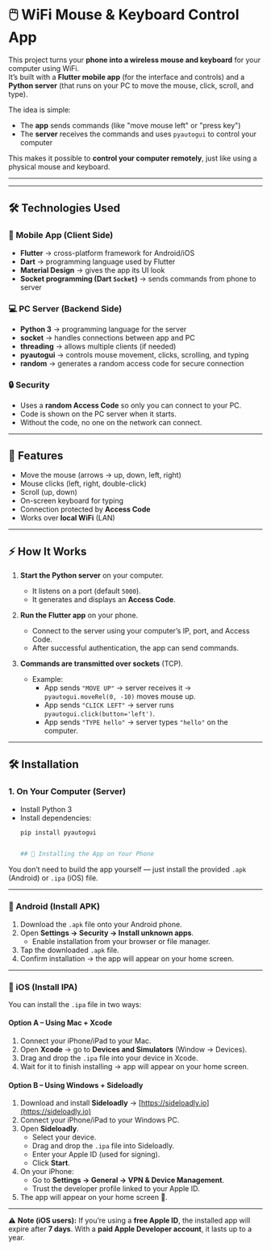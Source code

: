 # 🖱️ WiFi Mouse & Keyboard Control App  

This project turns your **phone into a wireless mouse and keyboard** for your computer using WiFi.  
It’s built with a **Flutter mobile app** (for the interface and controls) and a **Python server** (that runs on your PC to move the mouse, click, scroll, and type).  

The idea is simple:  
- The **app** sends commands (like "move mouse left" or "press key")  
- The **server** receives the commands and uses `pyautogui` to control your computer  

This makes it possible to **control your computer remotely**, just like using a physical mouse and keyboard.  

---


---

## 🛠️ Technologies Used

### 📱 Mobile App (Client Side)
- **Flutter** → cross-platform framework for Android/iOS  
- **Dart** → programming language used by Flutter  
- **Material Design** → gives the app its UI look  
- **Socket programming (Dart `Socket`)** → sends commands from phone to server  


### 💻 PC Server (Backend Side)
- **Python 3** → programming language for the server  
- **socket** → handles connections between app and PC  
- **threading** → allows multiple clients (if needed)  
- **pyautogui** → controls mouse movement, clicks, scrolling, and typing  
- **random** → generates a random access code for secure connection  

### 🔒 Security
- Uses a **random Access Code** so only you can connect to your PC.  
- Code is shown on the PC server when it starts.  
- Without the code, no one on the network can connect.  

---

## 🚀 Features
- Move the mouse (arrows → up, down, left, right)  
- Mouse clicks (left, right, double-click)  
- Scroll (up, down)  
- On-screen keyboard for typing  
- Connection protected by **Access Code**  
- Works over **local WiFi** (LAN)  

---

## ⚡ How It Works
1. **Start the Python server** on your computer.  
   - It listens on a port (default `5000`).  
   - It generates and displays an **Access Code**.  

2. **Run the Flutter app** on your phone.  
   - Connect to the server using your computer’s IP, port, and Access Code.  
   - After successful authentication, the app can send commands.  

3. **Commands are transmitted over sockets** (TCP).  
   - Example:  
     - App sends `"MOVE UP"` → server receives it → `pyautogui.moveRel(0, -10)` moves mouse up.  
     - App sends `"CLICK LEFT"` → server runs `pyautogui.click(button='left')`.  
     - App sends `"TYPE hello"` → server types `"hello"` on the computer.  

---

## 🛠️ Installation

### 1. On Your Computer (Server)
- Install Python 3  
- Install dependencies:
  ```bash
  pip install pyautogui


  ## 📱 Installing the App on Your Phone

You don’t need to build the app yourself — just install the provided `.apk` (Android) or `.ipa` (iOS) file.  

---

### 📲 Android (Install APK)
1. Download the `.apk` file onto your Android phone.  
2. Open **Settings → Security → Install unknown apps**.  
   - Enable installation from your browser or file manager.  
3. Tap the downloaded `.apk` file.  
4. Confirm installation → the app will appear on your home screen.  

---

### 🍏 iOS (Install IPA)

You can install the `.ipa` file in two ways:  

#### Option A – Using **Mac + Xcode**  
1. Connect your iPhone/iPad to your Mac.  
2. Open **Xcode** → go to **Devices and Simulators** (Window → Devices).  
3. Drag and drop the `.ipa` file into your device in Xcode.  
4. Wait for it to finish installing → app will appear on your home screen.  

#### Option B – Using **Windows + Sideloadly**  
1. Download and install **Sideloadly** → [https://sideloadly.io](https://sideloadly.io)  
2. Connect your iPhone/iPad to your Windows PC.  
3. Open **Sideloadly**.  
   - Select your device.  
   - Drag and drop the `.ipa` file into Sideloadly.  
   - Enter your Apple ID (used for signing).  
   - Click **Start**.  
4. On your iPhone:  
   - Go to **Settings → General → VPN & Device Management**.  
   - Trust the developer profile linked to your Apple ID.  
5. The app will appear on your home screen 🎉.  

---

⚠️ **Note (iOS users):** If you’re using a **free Apple ID**, the installed app will expire after **7 days**. With a **paid Apple Developer account**, it lasts up to a year.  



